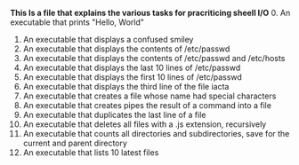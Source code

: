 __This Is a file that explains the various tasks for pracriticing  sheell I/O__
0. An executable that prints "Hello, World"
1.  An executable that displays a confused smiley
2. An executable that displays the contents of /etc/passwd
3. An executable that displays the contents of /etc/passwd and /etc/hosts
4. An executable that displays the last 10 lines of /etc/passwd
5. An executable that displays the first 10 lines of /etc/passwd
6. An executable that displays the third line of the file iacta
7. An executable that creates a file whose name had special characters
8. An executable that creates pipes the result of a command into a file
9. An executable that duplicates the last line of a file
10. An executable that deletes all files with a .js extension, recursively
11. An executable that counts all directories and subdirectories, save for the current and parent directory
12. An executable that lists 10 latest files
